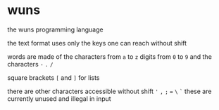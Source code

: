 # wuns
the wuns programming language

the text format uses only the keys one can reach without shift

words are made of the characters from `a` to `z` digits from `0` to `9` and the characters `-` `.` `/`

square brackets `[` and `]` for lists

there are other characters accessible without shift `'` `,` `;` `=` `\` `` ` `` these are currently unused and illegal in input
